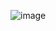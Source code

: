


![image](https://github.com/Latesh-Chaudhari/Machine_Learning_Projects/assets/70086152/2eb7b3ce-fa01-4b65-8b33-9e928554b7a4)
